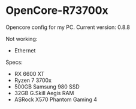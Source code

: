 # OpenCore-R73700x

Opencore config for my PC.
Current version: 0.8.8

Not working:
- Ethernet

Specs:
- RX 6600 XT
- Ryzen 7 3700x
- 500GB Samsung 980 SSD
- 32GB G.Skill Aegis RAM
- ASRock X570 Phantom Gaming 4
